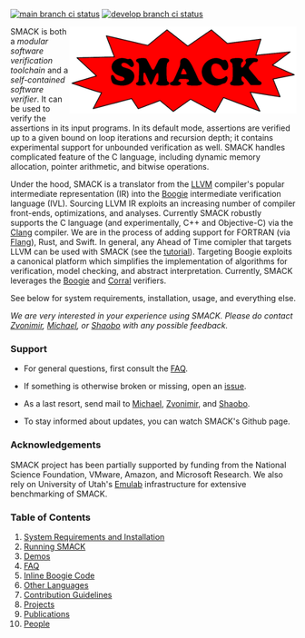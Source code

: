 [![main branch ci status](https://github.com/smackers/smack/workflows/SMACK%20CI/badge.svg?branch=main)](https://github.com/smackers/smack/actions)
[![develop branch ci status](https://github.com/smackers/smack/workflows/SMACK%20CI/badge.svg?branch=develop)](https://github.com/smackers/smack/actions)

<img src="docs/smack-logo.png" width=400 alt="SMACK Logo" align="right">

SMACK is both a *modular software verification toolchain* and a
*self-contained software verifier*. It can be used to verify the assertions
in its input programs. In its default mode, assertions are verified up to a
given bound on loop iterations and recursion depth; it contains experimental
support for unbounded verification as well. SMACK handles complicated feature
of the C language, including dynamic memory allocation, pointer arithmetic, and
bitwise operations.

Under the hood, SMACK is a translator from the [LLVM](http://www.llvm.org)
compiler's popular intermediate representation (IR) into the
[Boogie](https://github.com/boogie-org/boogie) intermediate verification language (IVL).
Sourcing LLVM IR exploits an increasing number of compiler front-ends,
optimizations, and analyses. Currently SMACK robustly supports the C language 
(and experimentally, C++ and Objective-C) via the [Clang](http://clang.llvm.org) compiler. 
We are in the process of adding support for FORTRAN 
(via [Flang](https://github.com/flang-compiler/flang)), Rust, and Swift. 
In general, any Ahead of Time comipler that targets LLVM can be used with SMACK 
(see the [tutorial](docs/language.md)). Targeting Boogie exploits a canonical
platform which simplifies the implementation of algorithms for verification,
model checking, and abstract interpretation. Currently, SMACK leverages the
[Boogie](https://github.com/boogie-org/boogie) and [Corral](https://github.com/boogie-org/corral)
verifiers.

See below for system requirements, installation, usage, and everything else.

*We are very interested in your experience using SMACK. Please do contact
[Zvonimir](mailto:zvonimir@cs.utah.edu), [Michael](mailto:michael.emmi@gmail.com), or
[Shaobo](mailto:shaobohe@baidu.com) with any possible feedback.*


### Support

* For general questions, first consult the [FAQ](docs/faq.md).

* If something is otherwise broken or missing, open an [issue](https://github.com/smackers/smack/issues).

* As a last resort, send mail to 
  [Michael](mailto:michael.emmi@gmail.com), [Zvonimir](mailto:zvonimir@cs.utah.edu),
  and [Shaobo](mailto:shaobohe@baidu.com).

* To stay informed about updates, you can watch SMACK's Github page.


### Acknowledgements

SMACK project has been partially supported by funding from the National Science
Foundation, VMware, Amazon, and Microsoft Research. We also rely on University of
Utah's [Emulab](http://www.emulab.net/) infrastructure for extensive
benchmarking of SMACK.


### Table of Contents

1. [System Requirements and Installation](docs/installation.md)
1. [Running SMACK](docs/running.md)
1. [Demos](docs/demos.md)
1. [FAQ](docs/faq.md)
1. [Inline Boogie Code](docs/boogie-code.md)
1. [Other Languages](docs/langauge.md)
1. [Contribution Guidelines](CONTRIBUTING.md)
1. [Projects](docs/projects.md)
1. [Publications](docs/publications.md)
1. [People](docs/people.md)

